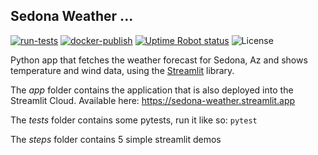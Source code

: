 ## Sedona Weather ...


[![run-tests](https://github.com/wolfpaulus/wordgame/actions/workflows/python-test.yml/badge.svg)](https://github.com/wolfpaulus/weather_ui/actions/workflows/python-test.yml)
[![docker-publish](https://github.com/wolfpaulus/weather_ui/actions/workflows/docker-publish.yml/badge.svg)](https://github.com/wolfpaulus/weather_ui/actions/workflows/docker-publish.yml)
[![Uptime Robot status](https://img.shields.io/uptimerobot/status/m798198156-e6d9bbd28b863c0430391f6d)](https://weather.erau.cloud)
![License](https://img.shields.io/badge/License-MIT-green.svg)


Python app that fetches the weather forecast for Sedona, Az and shows temperature and wind data, using the [Streamlit](https://streamlit.io) library.

The *app* folder contains the application that is also deployed into the Streamlit Cloud. Available here:
https://sedona-weather.streamlit.app

The *tests* folder contains some pytests, run it like so:
`pytest`

The *steps* folder contains 5 simple streamlit demos
